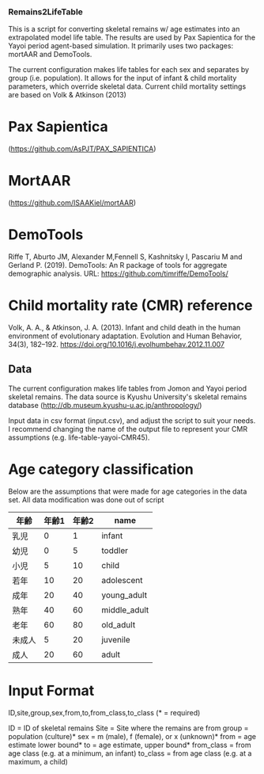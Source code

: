 ### Remains2LifeTable
This is a script for converting skeletal remains w/ age estimates into an extrapolated model life table. The results are used by Pax Sapientica for the Yayoi period agent-based simulation. It primarily uses two packages: mortAAR and DemoTools. 

The current configuration makes life tables for each sex and separates by group (i.e. population). It allows for the input of infant & child mortality parameters, which override skeletal data. Current child mortality settings are based on Volk & Atkinson (2013)

# Pax Sapientica 
(https://github.com/AsPJT/PAX_SAPIENTICA)

# MortAAR
(https://github.com/ISAAKiel/mortAAR)

# DemoTools
Riffe T, Aburto JM, Alexander M,Fennell S, Kashnitsky I, Pascariu M and Gerland P. (2019). DemoTools: An R package of tools for aggregate demographic analysis. URL: https://github.com/timriffe/DemoTools/

# Child mortality rate (CMR) reference
Volk, A. A., & Atkinson, J. A. (2013). Infant and child death in the human environment of evolutionary adaptation. Evolution and Human Behavior, 34(3), 182–192. https://doi.org/10.1016/j.evolhumbehav.2012.11.007

## Data
The current configuration makes life tables from Jomon and Yayoi period skeletal remains. The data source is Kyushu University's skeletal remains database (http://db.museum.kyushu-u.ac.jp/anthropology/)

Input data in csv format (input.csv), and adjust the script to suit your needs. I recommend changing the name of the output file to represent your CMR assumptions (e.g. life-table-yayoi-CMR45).

# Age category classification
Below are the assumptions that were made for age categories in the data set. All data modification was done out of script

|年齢 |年齢1|年齢2|name        |
|---|---|---|------------|
|乳児 |0  |1  |infant      |
|幼児 |0  |5  |toddler     |
|小児 |5  |10 |child       |
|若年 |10 |20 |adolescent  |
|成年 |20 |40 |young_adult |
|熟年 |40 |60 |middle_adult|
|老年 |60 |80 |old_adult   |
|未成人|5  |20 |juvenile    |
|成人 |20 |60 |adult       |


# Input Format
ID,site,group,sex,from,to,from_class,to_class
(* = required)

ID = ID of skeletal remains
Site = Site where the remains are from
group = population (culture)*
sex = m (male), f (female), or x (unknown)*
from = age estimate lower bound*
to = age estimate, upper bound*
from_class = from age class (e.g. at a minimum, an infant)
to_class = from age class (e.g. at a maximum, a child)
